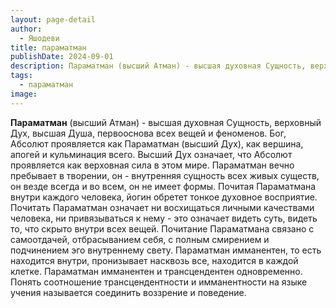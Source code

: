 ```yaml
---
layout: page-detail
author:
  - Яшодеви
title: параматман
publishDate: 2024-09-01
description: Параматман (высший Атман) - высшая духовная Сущность, верховный Дух, высшая Душа, первооснова всех вещей и феноменов.
tags:
  - параматман
image:
---
```

**Параматман** (высший Атман) - высшая духовная Сущность, верховный Дух, высшая Душа, первооснова всех вещей и феноменов.
Бог, Абсолют проявляется как Параматман (высший Дух), как вершина, апогей и кульминация всего. Высший Дух означает, что Абсолют проявляется как верховная сила в этом мире. Параматман вечно пребывает в творении, он - внутренняя сущность всех живых существ, он везде всегда и во всем, он не имеет формы. Почитая Параматмана внутри каждого человека, йогин обретет тонкое духовное восприятие. Почитать Параматман означает ни восхищаться личными качествами человека, ни привязываться к нему - это означает видеть суть, видеть то, что скрыто внутри всех вещей. Почитание Параматмана связано с самоотдачей, отбрасыванием себя, с полным смирением и подчинением эго внутреннему свету. Параматман имманентен, то есть находится внутри, пронизывает насквозь все, находится в каждой клетке. Параматман имманентен и трансцендентен одновременно. Понять соотношение трансцендентности и имманентности на языке учения называется соединить воззрение и поведение.

